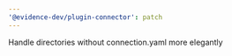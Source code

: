 ```yaml
---
'@evidence-dev/plugin-connector': patch
---
```


Handle directories without connection.yaml more elegantly

